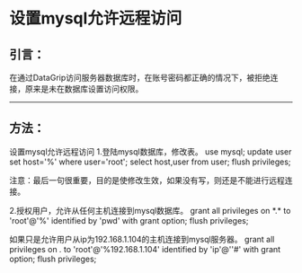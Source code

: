 # 设置mysql允许远程访问

## 引言：

在通过DataGrip访问服务器数据库时，在账号密码都正确的情况下，被拒绝连接，原来是未在数据库设置访问权限。

-----

## 方法：

设置mysql允许远程访问
1.登陆mysql数据库，修改表。
use mysql;
update user set host='%' where user='root';
select host,user from user;
flush privileges; 

注意：最后一句很重要，目的是使修改生效，如果没有写，则还是不能进行远程连接。

2.授权用户，允许从任何主机连接到mysql数据库。
grant all privileges on \*.* to 'root'@'%' identified by 'pwd' with grant option;
flush privileges;

如果只是允许用户从ip为192.168.1.104的主机连接到mysql服务器。
grant all privileges on *.* to 'root'@'%192.168.1.104' identified by 'ip'@''#' with grant option;
flush privileges;